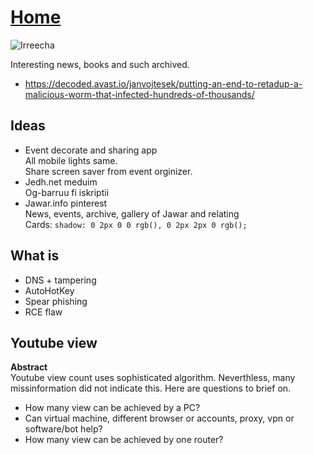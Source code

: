 # [Home](/)
![Irreecha](https://i.ibb.co/yq5B38P/Irreecha-2012.jpg)   

Interesting news, books and such archived.
- https://decoded.avast.io/janvojtesek/putting-an-end-to-retadup-a-malicious-worm-that-infected-hundreds-of-thousands/
## Ideas
- Event decorate and sharing app   
All mobile lights same.   
Share screen saver from event  orginizer.   
- Jedh.net meduim    
Og-barruu fi iskriptii
- Jawar.info pinterest   
News, events, archive, gallery of Jawar and relating   
Cards: ```shadow: 0 2px 0 0 rgb(), 0 2px 2px 0 rgb();```
## What is
- DNS + tampering   
- AutoHotKey
- Spear phishing
- RCE flaw   
## Youtube view   
**Abstract**    
Youtube view count uses sophisticated algorithm. Neverthless, many missinformation did not indicate this.
Here are questions to brief on. 
- How many view can be achieved by a PC?
- Can virtual machine, different browser or accounts, proxy, vpn or software/bot help?
- How many view can be achieved by one router?

